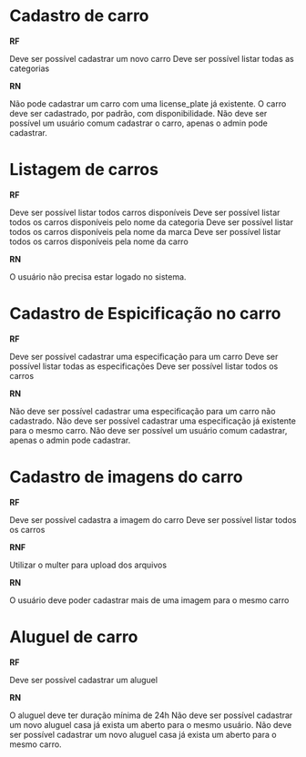 # Cadastro de carro

**RF**

Deve ser possível cadastrar um novo carro
Deve ser possível listar todas as categorias

**RN**

Não pode cadastrar um carro com uma license_plate já existente.
O carro deve ser cadastrado, por padrão, com disponibilidade.
Não deve ser possível um usuário comum cadastrar o carro, apenas o admin pode cadastrar.

# Listagem de carros

**RF**

Deve ser possível listar todos carros disponíveis
Deve ser possível listar todos os carros disponíveis pelo nome da categoria
Deve ser possível listar todos os carros disponíveis pela nome da marca
Deve ser possível listar todos os carros disponíveis pela nome da carro


**RN**

O usuário não precisa estar logado no sistema.


# Cadastro de Espicificação no carro

**RF**

Deve ser possível cadastrar uma especificação para um carro
Deve ser possível listar todas as especificações
Deve ser possível listar todos os carros

**RN**

Não deve ser possível cadastrar uma especificação para um carro não cadastrado.
Não deve ser possível cadastrar uma especificação já existente para o mesmo carro.
Não deve ser possível um usuário comum cadastrar, apenas o admin pode cadastrar.


# Cadastro de imagens do carro

**RF** 

Deve ser possível cadastra a imagem do carro
Deve ser possível listar todos os carros

**RNF**

Utilizar o multer para upload dos arquivos

**RN**

O usuário deve poder cadastrar mais de uma imagem para o mesmo carro


# Aluguel de carro

**RF**

Deve ser possível cadastrar um aluguel 

**RN**

O aluguel deve ter duração mínima de 24h
Não deve ser possível cadastrar um novo aluguel casa já exista um aberto para o mesmo usuário.
Não deve ser possível cadastrar um novo aluguel casa já exista um aberto para o mesmo carro.